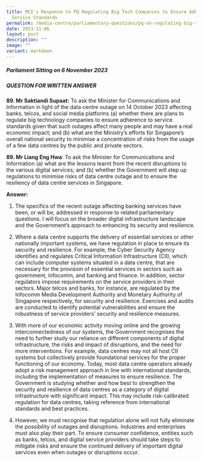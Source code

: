 ```yaml
---
title: MCI's Response to PQ Regulating Big Tech Companies to Ensure Adherence to
  Service Standards
permalink: /media-centre/parliamentary-questions/pq-on-regulating-big-tech-companies-to-ensure-adherence/
date: 2023-11-06
layout: post
description: ""
image: ""
variant: markdown
---
```

##### Parliament Sitting on 6 November 2023

##### QUESTION FOR WRITTEN ANSWER

**89. Mr Saktiandi Supaat:** To ask the Minister for Communications and Information in light of the data centre outage on 14 October 2023 affecting banks, telcos, and social media platforms (a) whether there are plans to regulate big technology companies to ensure adherence to service standards given that such outages affect many people and may have a real economic impact; and (b) what are the Ministry’s efforts for Singapore’s overall national security to minimise a concentration of risks from the usage of a few data centres by the public and private sectors.

**89. Mr Liang Eng Hwa**: To ask the Minister for Communications and Information (a) what are the lessons learnt from the recent disruptions to the various digital services; and (b) whether the Government will step up regulations to minimise risks of data centre outage and to ensure the resiliency of data centre services in Singapore.

**Answer:**
1. The specifics of the recent outage affecting banking services have been, or will be, addressed in response to related parliamentary questions. I will focus on the broader digital infrastructure landscape and the Government’s approach to enhancing its security and resilience.

2. Where a data centre supports the delivery of essential services or other nationally important systems, we have regulation in place to ensure its security and resilience. For example, the Cyber Security Agency identifies and regulates Critical Information Infrastructure (CII), which can include computer systems situated in a data centre, that are necessary for the provision of essential services in sectors such as government, infocomm, and banking and finance. In addition, sector regulators impose requirements on the service providers in their sectors. Major telcos and banks, for instance, are regulated by the Infocomm Media Development Authority and Monetary Authority of Singapore respectively, for security and resilience. Exercises and audits are conducted to identify potential vulnerabilities and ensure the robustness of service providers’ security and resilience measures.

3. With more of our economic activity moving online and the growing interconnectedness of our systems, the Government recognises the need to further study our reliance on different components of digital infrastructure, the risks and impact of disruptions, and the need for more interventions. For example, data centres may not all host CII systems but collectively provide foundational services for the proper functioning of our economy. Today, most data centre operators already adopt a risk management approach in line with international standards, including the implementation of measures to ensure resilience. The Government is studying whether and how best to strengthen the security and resilience of data centres as a category of digital infrastructure with significant impact. This may include risk-calibrated regulation for data centres, taking reference from international standards and best practices.

4. However, we must recognise that regulation alone will not fully eliminate the possibility of outages and disruptions. Industries and enterprises must also play their part. To ensure consumer confidence, entities such as banks, telcos, and digital service providers should take steps to mitigate risks and ensure the continued delivery of important digital services even when outages or disruptions occur.
